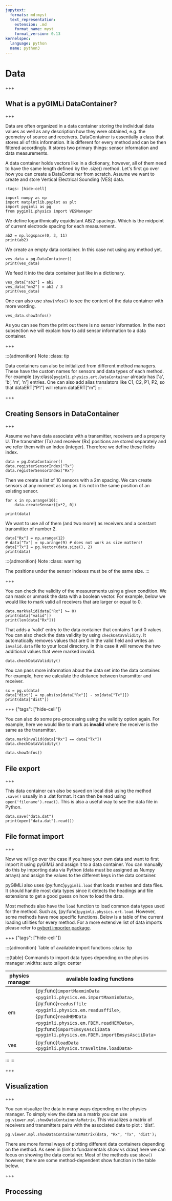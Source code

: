 ```yaml
---
jupytext:
  formats: md:myst
  text_representation:
    extension: .md
    format_name: myst
    format_version: 0.13
kernelspec:
  language: python
  name: python3
---
```


# Data

+++

## What is a pyGIMLi DataContainer?

+++

Data are often organized in a data container storing the individual data values as well as any description how they were obtained, e.g. the geometry of source and receivers. DataContainer is essentially a class that stores all of this information. It is different for every method and can be then filtered accordingly. It stores two primary things: sensor information and data measurements.


A data container holds vectors like in a dictionary, however, all of them need to have the same length defined by the .size() method. Let's first go over how you can create a DataContainer from scratch. Assume we want to create and store Vertical Electrical Sounding (VES) data.

```{code-cell} ipython3
:tags: [hide-cell]

import numpy as np
import matplotlib.pyplot as plt
import pygimli as pg
from pygimli.physics import VESManager
```

We define logarithmically equidistant AB/2 spacings. Which is the midpoint of current electrode spacing for each measurement.

```{code-cell} ipython3
ab2 = np.logspace(0, 3, 11)
print(ab2)
```

We create an empty data container. In this case not using any method yet.

```{code-cell} ipython3
ves_data = pg.DataContainer()
print(ves_data)
```

We feed it into the data container just like in a dictionary.

```{code-cell} ipython3
ves_data["ab2"] = ab2
ves_data["mn2"] = ab2 / 3
print(ves_data)
```

One can also use `showInfos()` to see the content of the data container with more wording.

```{code-cell} ipython3
ves_data.showInfos()
```

As you can see from the print out there is no sensor information. In the next subsection we will explain how to add sensor information to a data container.

+++

:::{admonition} Note
:class: tip

Data containers can also be initialized from different method managers. These have the custom names for sensors and data types of each method. For example {py:class}`pygimli.physics.ert.DataContainer` already has ['a', 'b', 'm', 'n'] entries. One can also add alias translators like C1, C2, P1, P2, so that dataERT[“P1”] will return dataERT[“m”]
:::

+++

## Creating Sensors in DataContainer

+++

Assume we have data associate with a transmitter, receivers and a property U. The transmitter (Tx) and receiver (Rx) positions are stored separately and we refer them with an Index (integer). Therefore we define these fields index.

```{code-cell} ipython3
data = pg.DataContainer()
data.registerSensorIndex("Tx")
data.registerSensorIndex("Rx")
```

Then we create a list of 10 sensors with a 2m spacing. We can create sensors at any moment as long as it is not in the same position of an existing sensor.

```{code-cell} ipython3
for x in np.arange(10):
    data.createSensor([x*2, 0])

print(data)
```

We want to use all of them (and two more!) as receivers and a constant transmitter of number 2.

```{code-cell} ipython3
data["Rx"] = np.arange(12)
# data["Tx"] = np.arange(9) # does not work as size matters!
data["Tx"] = pg.Vector(data.size(), 2)
print(data)
```

:::{admonition} Note
:class: warning

The positions under the sensor indexes must be of the same size.
:::

+++

You can check the validity of the measurements using a given condition. We can mask or unmask the data with a boolean vector. For example, below we would like to mark valid all receivers that are larger or equal to 0.

```{code-cell} ipython3
data.markValid(data["Rx"] >= 0)
print(data["valid"])
print(len(data["Rx"]))
```

That adds a 'valid' entry to the data container that contains 1 and 0 values. You can also check the data validity by using `checkDataValidity`. It automatically removes values that are 0 in the valid field and writes an `invalid.data` file to your local directory. In this case it will remove the two additional values that were marked invalid.

```{code-cell} ipython3
data.checkDataValidity()
```

You can pass more information about the data set into the data container. For example, here we calculate the distance between transmitter and receiver.

```{code-cell} ipython3
sx = pg.x(data)
data["dist"] = np.abs(sx[data["Rx"]] - sx[data["Tx"]])
print(data["dist"])
```

+++ {"tags": ["hide-cell"]}

You can also do some pre-processing using the validity option again. For example, here we would like to mark as **invalid** where the receiver is the same as the transmitter.

```{code-cell} ipython3
data.markInvalid(data["Rx"] == data["Tx"])
data.checkDataValidity()
```

```{code-cell} ipython3
data.showInfos()
```

## File export

+++

This data container can also be saved on local disk using the method `.save()` usually in a .dat format. It can then be read using `open('filename').read()`. This is also a useful way to see the data file in Python.

```{code-cell} ipython3
data.save("data.dat")
print(open("data.dat").read())
```

## File format import

+++

Now we will go over the case if you have your own data and want to first import it using pyGIMLi and assign it to a data container. You can manually do this by importing data via Python (data must be assigned as Numpy arrays) and assign the values to the different keys in the data container. 

pyGIMLi also uses {py:func}`pygimli.load` that loads meshes and data files. It should handle most data types since it detects the headings and file extensions to get a good guess on how to load the data. 

Most methods also have the `load` function to load common data types used for the method. Such as, {py:func}`pygimli.physics.ert.load`. However, some methods have moe specific functions. Below is a table of the current loading utilities for every method. For a more extensive list of data imports please refer to [pybert importer package](http://resistivity.net/bert/_api/pybert.importer.html#module-pybert.importer).

+++ {"tags": ["hide-cell"]}

:::{admonition} Table of available import functions
:class: tip

:::{table} Commands to import data types depending on the physics manager
:widths: auto
:align: center

| physics manager | available loading functions |
| --- | --- |
| em | {py:func}`importMaxminData <pygimli.physics.em.importMaxminData>`, {py:func}`readusffile <pygimli.physics.em.readusffile>`, {py:func}`readHEMData <pygimli.physics.em.FDEM.readHEMData>`, {py:func}`importEmsysAsciiData <pygimli.physics.em.FDEM.importEmsysAsciiData>` |
| ves |  {py:func}`loadData <pygimli.physics.traveltime.loadData>` |

:::
:::

+++

## Visualization

+++

You can visualize the data in many ways depending on the physics manager. To simply view the data as a matrix you can use `pg.viewer.mpl.showDataContainerAsMatrix`. This visualizes a matrix of receivers and transmitters pairs with the associated data to plot : 'dist'. 

```{code-cell} ipython3
pg.viewer.mpl.showDataContainerAsMatrix(data, "Rx", "Tx", 'dist');
```

There are more formal ways of plotting different data containers depending on the method. As seen in (link to fundamentals show vs draw) here we can focus on showing the data container. Most of the methods use `show()` however, there are some method-dependent show function in the table below. 

+++

## Processing

```{code-cell} ipython3

```
